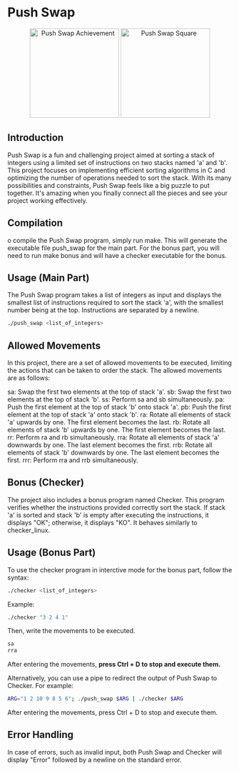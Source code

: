 # Push Swap

<p align="center">
  <img src="https://raw.githubusercontent.com/ayogun/42-project-badges/main/badges/libfte.png" alt="Push Swap Achievement" width="200" height="200">
  <img src="https://res.cloudinary.com/dfjub9qt4/image/upload/v1712254907/push_swap_42.png" alt="Push Swap Square" width="200" height="200">
</p>

## Introduction
Push Swap is a fun and challenging project aimed at sorting a stack of integers using a limited set of instructions on two stacks named 'a' and 'b'. This project focuses on implementing efficient sorting algorithms in C and optimizing the number of operations needed to sort the stack. With its many possibilities and constraints, Push Swap feels like a big puzzle to put together. It's amazing when you finally connect all the pieces and see your project working effectively.

## Compilation
o compile the Push Swap program, simply run make. This will generate the executable file push_swap for the main part. For the bonus part, you will need to run make bonus and will have a checker executable for the bonus.

## Usage (Main Part)
The Push Swap program takes a list of integers as input and displays the smallest list of instructions required to sort the stack 'a', with the smallest number being at the top. Instructions are separated by a newline.
```bash
./push_swap <list_of_integers>
```

## Allowed Movements
In this project, there are a set of allowed movements to be executed, limiting the actions that can be taken to order the stack. The allowed movements are as follows:

sa: Swap the first two elements at the top of stack 'a'.
sb: Swap the first two elements at the top of stack 'b'.
ss: Perform sa and sb simultaneously.
pa: Push the first element at the top of stack 'b' onto stack 'a'.
pb: Push the first element at the top of stack 'a' onto stack 'b'.
ra: Rotate all elements of stack 'a' upwards by one. The first element becomes the last.
rb: Rotate all elements of stack 'b' upwards by one. The first element becomes the last.
rr: Perform ra and rb simultaneously.
rra: Rotate all elements of stack 'a' downwards by one. The last element becomes the first.
rrb: Rotate all elements of stack 'b' downwards by one. The last element becomes the first.
rrr: Perform rra and rrb simultaneously.

## Bonus (Checker)
The project also includes a bonus program named Checker. This program verifies whether the instructions provided correctly sort the stack. If stack 'a' is sorted and stack 'b' is empty after executing the instructions, it displays "OK"; otherwise, it displays "KO". It behaves similarly to checker_linux.

## Usage (Bonus Part)
To use the checker program in interctive mode for the bonus part, follow the syntax:
```bash
./checker <list_of_integers>
```
Example:
```bash
./checker "3 2 4 1"
```
Then, write the movements to be executed. 
```bash
sa
rra
```
After entering the movements, **press Ctrl + D to stop and execute them.**

Alternatively, you can use a pipe to redirect the output of Push Swap to Checker. For example:
```bash
ARG="1 2 10 9 8 5 6"; ./push_swap $ARG | ./checker $ARG
```
After entering the movements, press Ctrl + D to stop and execute them.

## Error Handling

In case of errors, such as invalid input, both Push Swap and Checker will display "Error" followed by a newline on the standard error.

